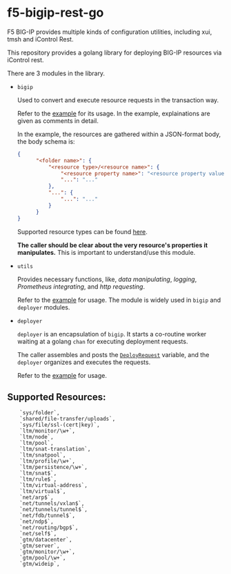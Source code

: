 # f5-bigip-rest-go

F5 BIG-IP provides multiple kinds of configuration utilities, including xui, tmsh and iControl Rest.

This repository provides a golang library for deploying BIG-IP resources via iControl rest. 

There are 3 modules in the library.

* `bigip`

  Used to convert and execute resource requests in the transaction way. 
  
  Refer to the [example](./examples/bigip/bigip_deploy.go) for its usage. In the example, explainations are given as comments in detail.

  In the example, the resources are gathered within a JSON-format body, the body schema is:

  ```json
  {
		"<folder name>": {
			"<resource type>/<resource name>": {
				"<resource property name>": "<resource property value>",
				"...": "..."
			},
			"...": {
				"...": "..."
			}
		}
  }
  ```

  Supported resource types can be found [here](#supported-resources).

  **The caller should be clear about the very resource's properties it manipulates.** This is important to understand/use this module. 

* `utils`

  Provides necessary functions, like, *data manipulating*, *logging*, *Prometheus integrating*, and *http requesting*.

  Refer to the [example](./examples/utils/utils_sample.go) for usage. The module is widely used in `bigip` and `deployer` modules.

* `deployer`

  `deployer` is an encapsulation of `bigip`. It starts a co-routine worker waiting at a golang `chan` for executing deployment requests.
  
  The caller assembles and posts the [`DeployRequest`](./deployer/types.go) variable, and the `deployer` organizes and executes the requests.

  Refer to the [example](./examples/deployer/deployer.go) for usage.

## Supported Resources:

```shell
	`sys/folder`,
	`shared/file-transfer/uploads`,
	`sys/file/ssl-(cert|key)`,
	`ltm/monitor/\w+`,
	`ltm/node`,
	`ltm/pool`,
	`ltm/snat-translation`,
	`ltm/snatpool`,
	`ltm/profile/\w+`,
	`ltm/persistence/\w+`,
	`ltm/snat$`,
	`ltm/rule$`,
	`ltm/virtual-address`,
	`ltm/virtual$`,
	`net/arp$`,
	`net/tunnels/vxlan$`,
	`net/tunnels/tunnel$`,
	`net/fdb/tunnel$`,
	`net/ndp$`,
	`net/routing/bgp$`,
	`net/self$`,
	`gtm/datacenter`,
	`gtm/server`,
	`gtm/monitor/\w+`,
	`gtm/pool/\w+`,
	`gtm/wideip`,
```

